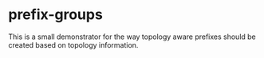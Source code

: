 # prefix-groups

This is a small demonstrator for the way topology aware prefixes should be
created based on topology information.

